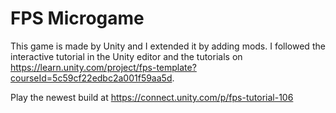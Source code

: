 # FPS Microgame
This game is made by Unity and I extended it by adding mods.
I followed the interactive tutorial in the Unity editor and the tutorials on
https://learn.unity.com/project/fps-template?courseId=5c59cf22edbc2a001f59aa5d.

Play the newest build at https://connect.unity.com/p/fps-tutorial-106
